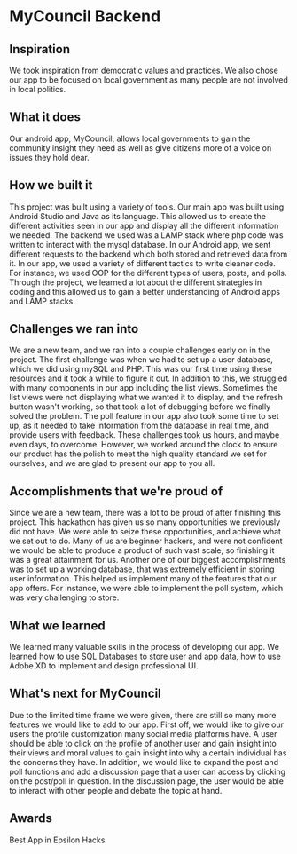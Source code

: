 # MyCouncil Backend

## Inspiration

We took inspiration from democratic values and practices.
We also chose our app to be focused on local government as many people are not involved in local politics.

## What it does

Our android app, MyCouncil, allows local governments to gain the community insight they need as well as give citizens more of a voice on issues they hold dear.

## How we built it

This project was built using a variety of tools. Our main app was built using Android Studio and Java as its language. This allowed us to create the different activities seen in our app and display all the different information we needed. The backend we used was a LAMP stack where php code was written to interact with the mysql database. In our Android app, we sent different requests to the backend which both stored and retrieved data from it. In our app, we used a variety of different tactics to write cleaner code. For instance, we used OOP for the different types of users, posts, and polls. Through the project, we learned a lot about the different strategies in coding and this allowed us to gain a better understanding of Android apps and LAMP stacks.


## Challenges we ran into

We are a new team, and we ran into a couple challenges early on in the project. The first challenge was when we had to set up a user database, which we did using mySQL and PHP. This was our first time using these resources and it took a while to figure it out. In addition to this, we struggled with many components in our app including the list views. Sometimes the list views were not displaying what we wanted it to display, and the refresh button wasn't working, so that took a lot of debugging before we finally solved the problem. The poll feature in our app also took some time to set up, as it needed to take information from the database in real time, and provide users with feedback. These challenges took us hours, and maybe even days, to overcome. However, we worked around the clock to ensure our product has the polish to meet the high quality standard we set for ourselves, and we are glad to present our app to you all.

## Accomplishments that we're proud of

Since we are a new team, there was a lot to be proud of after finishing this project.  This hackathon has given us so many opportunities we previously did not have. We were able to seize these opportunities, and achieve what we set out to do.  Many of us are beginner hackers, and were not confident we would be able to produce a product of such vast scale, so finishing it was a great attainment for us. Another one of our biggest accomplishments was to set up a working database, that was extremely efficient in storing user information. This helped us implement many of the features that our app offers. For instance, we were able to implement the poll system, which was very challenging to store.  

## What we learned

We learned many valuable skills in the process of developing our app. We learned how to use SQL Databases to store user and app data, how to use Adobe XD to implement and design professional UI.

## What's next for MyCouncil

Due to the limited time frame we were given, there are still so many more features we would like to add to our app. First off, we would like to give our users the profile customization many social media platforms have. A user should be able to click on the profile of another user and gain insight into their views and moral values to gain insight into why a certain individual has the concerns they have. In addition, we would like to expand the post and poll functions and add a discussion page that a user can access by clicking on the post/poll in question. In the discussion page, the user would be able to interact with other people and debate the topic at hand.

## Awards
Best App in Epsilon Hacks
